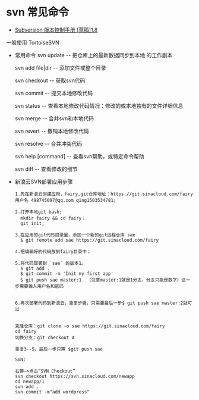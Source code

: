 # svn 常见命令


* [Subversion 版本控制手册 [草稿]1.8](http://svnbook.red-bean.com/nightly/zh/svn-book.html#svn.tour.cycle.resolve.diff)

一般使用 TortoiseSVN

* 常用命令
  svn update  -- 把仓库上的最新数据同步到本地 的工作副本

  svn add file|dir -- 添加文件或整个目录

  svn checkout -- 获取svn代码

  svn commit  -- 提交本地修改代码

  svn status    -- 查看本地修改代码情况：修改的或本地独有的文件详细信息

  svn merge   -- 合并svn和本地代码

  svn revert   -- 撤销本地修改代码

  svn resolve -- 合并冲突代码

  svn help [command] -- 查看svn帮助，或特定命令帮助
  
  svn diff -- 查看修改的细节
  
  
* 新浪云SVN部署应用步骤
  ```
  1.先在新浪云创建应用，fairy,git仓库地址：https://git.sinacloud.com/fairy   用户名 498745097@qq.com qing1503534781;

  2.打开本地git bash;
	mkdir fairy && cd fairy；
	git init;

  3.在应用的git代码目录里，添加一个新的git远程仓库 sae
	$ git remote add sae https://git.sinacloud.com/fairy

  4.把编辑好的代码放到fairy目录中；

  5.将代码部署到 `sae` 的版本1。
	$ git add .
	$ git commit -m 'Init my first app'
	$ git push sae master:1  （注意master:1就是1分支，分支只能是数字）这一步需要输入用户名和密码


  6.再次部署代码到新浪云，重复步骤，只需要最后一步$ git push sae master:2就可以


  克隆仓库：git clone -o sae https://git.sinacloud.com/fairy
  cd fairy
  切换分支：git checkout 4

  重复3--5，最后一步只需 $git push sae
  
  SVN:
  
  右键–>点击“SVN Checkout”
  svn checkout https://svn.sinacloud.com/newapp
  cd newapp/1
  svn add .
  svn commit -m"add wordpress"
  ```

